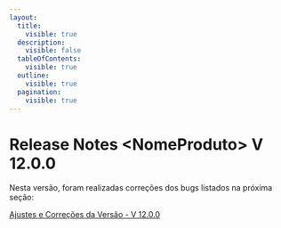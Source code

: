 ```yaml
---
layout:
  title:
    visible: true
  description:
    visible: false
  tableOfContents:
    visible: true
  outline:
    visible: true
  pagination:
    visible: true
---
```


# Release Notes \<NomeProduto> V 12.0.0

Nesta versão, foram realizadas correções dos bugs listados na próxima seção:

[Ajustes e Correções da Versão - V 12.0.0](ajustes-e-correcoes-da-versao.md)
